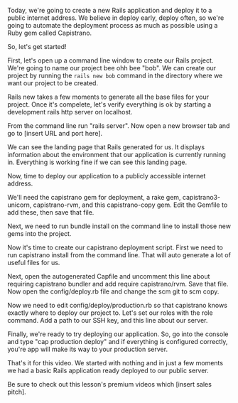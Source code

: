 Today, we're going to create a new Rails application and deploy it to a public internet address. We believe in deploy early, deploy often, so we're going to automate the deployment process as much as possible using a Ruby gem called Capistrano.

So, let's get started!

First, let's open up a command line window to create our Rails project. We're going to name our project bee ohh bee "bob". We can create our project by running the ```rails new bob``` command in the directory where we want our project to be created.

Rails new takes a few moments to generate all the base files for your project. Once it's compelete, let's verify everything is ok by starting a development rails http server on localhost.

From the command line run "rails server". Now open a new browser tab and go to [insert URL and port here].

We can see the landing page that Rails generated for us. It displays information about the environment that our application is currently running in. Everything is working fine if we can see this landing page.

Now, time to deploy our application to a publicly accessible internet address.

We'll need the capistrano gem for deployment, a rake gem, capistrano3-unicorn, capistrano-rvm, and this capistrano-copy gem. Edit the Gemfile to add these, then save that file.

Next, we need to run bundle install on the command line to install those new gems into the project.

Now it's time to create our capistrano deployment script. First we need to run capistrano install from the command line. That will auto generate a lot of useful files for us.

Next, open the autogenerated Capfile and uncomment this line about requiring capistrano bundler and add require capistrano/rvm. Save that file. Now open the config/deploy.rb file and change the scm git to scm copy.

Now we need to edit config/deploy/production.rb so that capistrano knows exactly where to deploy our project to. Let's set our roles with the role command. Add a path to our SSH key, and this line about our server.

Finally, we're ready to try deploying our application. So, go into the console and type "cap production deploy" and if everything is configured correctly, you're app will make its way to your production server.

That's it for this video. We started with nothing and in just a few moments we had a basic Rails application ready deployed to our public server.

Be sure to check out this lesson's premium videos which [insert sales pitch].